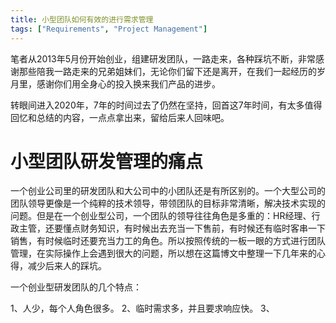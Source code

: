 ```yaml
---
title: 小型团队如何有效的进行需求管理
tags: ["Requirements", "Project Management"]
---
```


笔者从2013年5月份开始创业，组建研发团队，一路走来，各种踩坑不断，非常感谢那些陪我一路走来的兄弟姐妹们，无论你们留下还是离开，在我们一起经历的岁月里，感谢你们用全身心的投入换来我们产品的进步。

转眼间进入2020年，7年的时间过去了仍然在坚持，回首这7年时间，有太多值得回忆和总结的内容，一点点拿出来，留给后来人回味吧。

<!-- more -->

# 小型团队研发管理的痛点

一个创业公司里的研发团队和大公司中的小团队还是有所区别的。一个大型公司的团队领导更像是一个纯粹的技术领导，带领团队的目标非常清晰，解决技术实现的问题。但是在一个创业型公司，一个团队的领导往往角色是多重的：HR经理、行政主管，还要懂点财务知识，有时候出去充当一下售前，有时候还有临时客串一下销售，有时候临时还要充当力工的角色。所以按照传统的一板一眼的方式进行团队管理，在实际操作上会遇到很大的问题，所以想在这篇博文中整理一下几年来的心得，减少后来人的踩坑。

一个创业型研发团队的几个特点：

1、人少，每个人角色很多。
2、临时需求多，并且要求响应快。
3、
